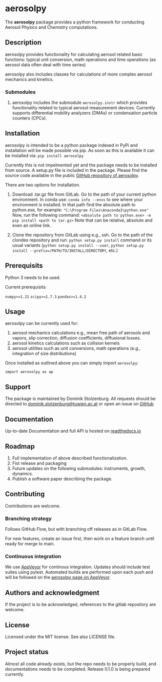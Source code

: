 # aerosolpy

The **aerosolpy** package provides a python framework for 
conducting Aerosol Physics and Chemistry computations.

## Description

aerosolpy provides functionality for calculating aerosol related 
basic functions:
typical unit conversion, math operations and time operations 
(as aerosol data often deal with time series)

aerosolpy also includes classes for calculations of more complex aerosol 
mechanics and kinetics.

### Submodules

1. aerosolpy includes the submodule `aerosolpy.instr` which provides 
   functionality related to typical aerosol measurement devices.
   Currently supports differential mobility analyzers (DMAs) or 
   condensation particle counters (CPCs). 


## Installation

aerosolpy is intended to be a python package indexed in PyPi 
and installation will be made possible via pip. 
As soon as this is available it can be installed via:
`pip install aerosolpy`

Currently this is not impelmented yet and the package 
needs to be installed from source. A setup.py file is included in the package. 
Please find the source code available in the public 
[GitHub repository of aerosolpy](https://github.com/DominikStolzenburg/aerosolpy). 

There are two options for installation. 

1. Download .tar.gz file from GitLab.
   Go to the path of your current python environment. In conda use:
   `conda info --envs`
   to see where your environment is installed. In that path find the absolute path to python.exe, for example:
   `"C:\Program Files\Anaconda3\python.exe"`
   Now, run the following command:
   `<absolute path to python.exe> -m pip install <path to tar.gz>`
   Note that <path to tar.gz> can be relative, absolute and even an online link.

2. Clone the repository from GitLab using e.g., ssh. 
   Go to the path of the clondes repository and run:
   `python setup.py install`
   command or its usual variants (`python setup.py install --user`,
   `python setup.py install --prefix=/PATH/TO/INSTALL/DIRECTORY`, etc.)

## Prerequisits

Python 3 needs to be used.

Current prerequisits:

`numpy>=1.21`
`scipy>=1.7.3`
`pandas>=1.4.2`

## Usage

aerosolpy can be currently used for:
1. aerosol mechanics calculations e.g., mean free path of aerosols 
   and vapors, slip correction, diffusion coefficients, diffusional losses.
2. aerosol kinetics calculations such as collision kernels
3. aerosol utilities such as unit conversions, math operations 
   (e.g., integration of size distributions)

Once installed as outlined above you can simply import `aerosolpy`:

`import aerosolpy as ap`

## Support

The package is maintained by Dominik Stolzenburg. 
All requests should be directed to dominik.stolzenburg@tuwien.ac.at or 
open an issue on [GitHub](https://github.com/DominikStolzenburg/aerosolpy) 

## Documentation

Up-to-date Documentation and full API is hosted on [readthedocs.io](https://aerosolpy.readthedocs.io/en/latest/)

## Roadmap

1) Full implementation of above described functionalization. 
2) Fist release and packaging
3) Future updates on the following submodules: instruments, growth, dynamics. 
4) Publish a software paper describing the package.

## Contributing

Contributions are welcome. 

### Branching strategy

Follows GitHub Flow, but with branching off releases as in GitLab Flow.

For new features, create an issue first, then work on a feature branch until
ready for merge to main. 

### Continuous integration

We use [AppVeyor](https://ci.appveyor.com/projects) for continous integration.
Updates should include test suites using pytest. 
Automated builds are performed upon each push and will be followed on the
[aerosolpy page on AppVeyor](https://ci.appveyor.com/project/DominikStolzenburg/aerosolpy).

## Authors and acknowledgment

If the project is to be acknowledged, references to the gitlab repository are welcome. 

## License

Licensed under the MIT license. See also LICENSE file. 

## Project status

Almost all code already exists, but the repo needs to be properly build, and documentations needs to be completed. 
Release 0.1.0 is being prepared currently. 